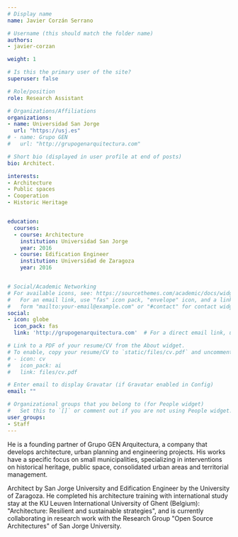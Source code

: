```yaml
---
# Display name
name: Javier Corzán Serrano

# Username (this should match the folder name)
authors:
- javier-corzan

weight: 1

# Is this the primary user of the site?
superuser: false

# Role/position
role: Research Assistant

# Organizations/Affiliations
organizations:
- name: Universidad San Jorge
  url: "https://usj.es"
# - name: Grupo GEN
#   url: "http://grupogenarquitectura.com"

# Short bio (displayed in user profile at end of posts)
bio: Architect.

interests:
- Architecture
- Public spaces
- Cooperation
- Historic Heritage


education:
  courses:
  - course: Architecture
    institution: Universidad San Jorge
    year: 2016
  - course: Edification Engineer
    institution: Universidad de Zaragoza
    year: 2016


# Social/Academic Networking
# For available icons, see: https://sourcethemes.com/academic/docs/widgets/#icons
#   For an email link, use "fas" icon pack, "envelope" icon, and a link in the
#   form "mailto:your-email@example.com" or "#contact" for contact widget.
social:
- icon: globe
  icon_pack: fas
  link: 'http://grupogenarquitectura.com'  # For a direct email link, use "mailto:test@example.org".

# Link to a PDF of your resume/CV from the About widget.
# To enable, copy your resume/CV to `static/files/cv.pdf` and uncomment the lines below.
# - icon: cv
#   icon_pack: ai
#   link: files/cv.pdf

# Enter email to display Gravatar (if Gravatar enabled in Config)
email: ""

# Organizational groups that you belong to (for People widget)
#   Set this to `[]` or comment out if you are not using People widget.
user_groups:
- Staff
---
```


He is a founding partner of Grupo GEN Arquitectura, a company that develops architecture, urban planning and engineering projects. His works have a specific focus on small municipalities, specializing in interventions on historical heritage, public space, consolidated urban areas and territorial management.

Architect by San Jorge University and Edification Engineer by the University of Zaragoza. He completed his architecture training with international study stay at the KU Leuven International University of Ghent (Belgium): "Architecture: Resilient and sustainable strategies", and is currently collaborating in research work with the Research Group "Open Source Architectures" of San Jorge University.
